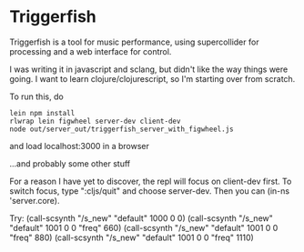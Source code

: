 # Triggerfish
Triggerfish is a tool for music performance, using supercollider for processing and a web interface for control.

I was writing it in javascript and sclang, but didn't like the way things were going. I want to learn clojure/clojurescript, so I'm starting over from scratch.

To run this, do 

    lein npm install
    rlwrap lein figwheel server-dev client-dev
    node out/server_out/triggerfish_server_with_figwheel.js 

and load localhost:3000 in a browser

...and probably some other stuff

For a reason I have yet to discover, the repl will focus on client-dev first. To switch focus, type ":cljs/quit" and choose server-dev. Then you can (in-ns 'server.core).

Try:
(call-scsynth "/s_new" "default" 1000 0 0)
(call-scsynth "/s_new" "default" 1001 0 0 "freq" 660)
(call-scsynth "/s_new" "default" 1001 0 0 "freq" 880)
(call-scsynth "/s_new" "default" 1001 0 0 "freq" 1110)